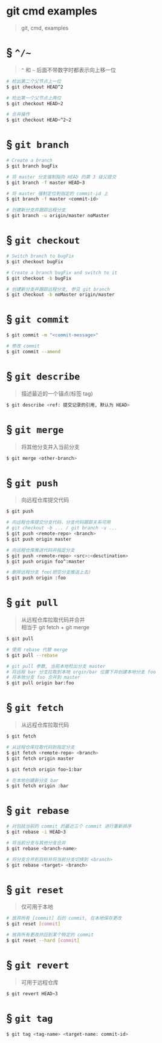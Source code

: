 # git cmd examples

> git, cmd, examples

# &sect; `^/~`

> `^` 和 `~` 后面不带数字时都表示向上移一位

```bash
# 检出第二个父节点上一位
$ git checkout HEAD^2

# 检出第一个父节点上两位
$ git checkout HEAD~2

# 合并操作
$ git checkout HEAD~^2~2
```

# &sect; `git branch`

```bash
# Create a branch
$ git branch bugFix

# 将 master 分支强制指向 HEAD 的第 3 级父提交
$ git branch -f master HEAD~3

# 将 master 强制定位到指定的 commit-id 上
$ git branch -f master <commit-id>

# 创建新分支并跟踪远程分支
$ git branch -u origin/master noMaster
```

# &sect; `git checkout`

```bash
# Switch branch to bugFix
$ git checkout bugFix

# Create a branch bugFix and switch to it
$ git checkout -b bugFix

# 创建新分支并跟踪远程分支, 参见 git branch
$ git checkout -b noMaster origin/master
```

# &sect; `git commit`

```bash
$ git commit -m "<commit-message>"

# 修改 commit
$ git commit --amend
```

# &sect; `git describe`

> 描述最近的一个锚点(标签 tag)
```bash
$ git describe <ref: 提交记录的引用, 默认为 HEAD>
```

# &sect; `git merge`

> 将其他分支并入当前分支
```bash
$ git merge <other-branch>
```

# &sect; `git push`

> 向远程仓库提交代码
```bash
$ git push

# 向远程仓库提交分支代码，分支代码跟踪关系可用
# git checkout -b ... / git branch -u ...
$ git push <remote-repo> <branch>
$ git push origin master

# 向远程仓库推送代码并指定分支
$ git push <remote-repo> <src>:<desctination>
$ git push origin foo^:master

# 删除远程分支 foo(把空分支推送上去)
$ git push origin :foo
```

# &sect; `git pull`

> 从远程仓库拉取代码并合并\
> 相当于 git fetch + git merge
```bash
$ git pull

# 使用 rebase 代替 merge
$ git pull --rebase

# git pull 参数, 当前本地检出分支 master
# 将远程 bar 分支拉取到本地 orgin/bar 位置下并创建本地分支 foo
# 将本地分支 foo 合并到 master
$ git pull origin bar:foo
```

# &sect; `git fetch`

> 从远程仓库拉取代码
```bash
$ git fetch

# 从远程仓库拉取代码到指定分支
$ git fetch <remote-repo> <branch>
$ git fetch origin master

$ git fetch origin foo~1:bar

# 在本地创建新分支 bar
$ git fetch origin :bar
```

# &sect; `git rebase`

```bash
# 对包括当前的 commit 的最近三个 commit 进行重新排序
$ git rebase -i HEAD~3

# 将当前分支与其他分支合并
$ git rebase <branch-name>

# 将分支合并到目标并将当前分支切换到 <branch>
$ git rebase <target> <branch>
```

# &sect; `git reset`

> 仅可用于本地
```bash
# 放弃所有 [commit] 后的 commit, 在本地保存更改
$ git reset [commit]

# 放弃所有更改并回到某个特定的 commit
$ git reset --hard [commit]
```

# &sect; `git revert`

> 可用于远程仓库
```bash
$ git revert HEAD~3
```

# &sect; `git tag`

```bash
$ git tag <tag-name> <target-name: commit-id>
```